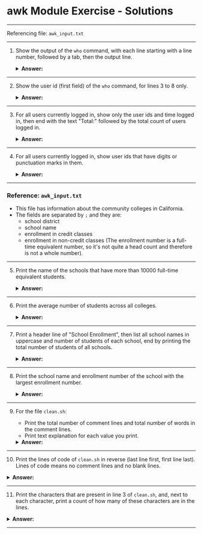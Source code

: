 # awk Module Exercise - Solutions

--------------------------------------------
Referencing file: `awk_input.txt`

--------------------------------------------
1. Show the output of the `who` command, with each line starting with a line number, followed by a tab, then the output line.

   <details>
   <summary><strong>Answer:</strong></summary>
   
   ```bash
   who | awk '{print NR "\t" $0}'
   ```

   Explanation:
   - `who`: Command to list users currently logged in.
   - `awk '{print NR "\t" $0}'`: Prints the line number followed by a tab and the entire line.

   </details>

--------------------------------------------
2. Show the user id (first field) of the `who` command, for lines 3 to 8 only.

   <details>
   <summary><strong>Answer:</strong></summary>
   
   ```bash
   who | awk 'NR>=3 && NR<=8 {print $1}'
   ```

   Explanation:
   - `NR>=3 && NR<=8`: Processes lines 3 to 8.
   - `print $1`: Prints the first field (user id).

   </details>

--------------------------------------------
3. For all users currently logged in, show only the user ids and time logged in, then end with the text "Total:" followed by the total count of users logged in.

   <details>
   <summary><strong>Answer:</strong></summary>
   
   ```bash
   who | awk '{print $1, $4} END {print "Total:", NR}'
   ```

   Explanation:
   - `print $1, $4`: Prints user id and time logged in.
   - `END {print "Total:", NR}`: Prints the total number of users.

   </details>

--------------------------------------------
4. For all users currently logged in, show user ids that have digits or punctuation marks in them.

   <details>
   <summary><strong>Answer:</strong></summary>
   
   ```bash
   who | awk '$1 ~ /[[:digit:][:punct:]]/ {print $1}'

   # OR
   who | awk '$1 ~ /[0-9[:punct:]]/ {print $1}'
   ```

   Explanation:
   - `$1 ~ /[[:digit:][:punct:]]/`: Matches user ids with digits or punctuation.
   - `print $1`: Prints the matching user ids.


   </details>

--------------------------------------------
### Reference: `awk_input.txt`
- This file has information about the community colleges in
California. 
- The fields are separated by `;`  and they
are: 
  - school district
  - school name
  - enrollment in credit classes
  - enrollment in non-credit classes
  (The enrollment number
  is a full-time equivalent number, so it's not quite a head
  count and therefore is not a whole number).
--------------------------------------------
5. Print the name of the schools that have more than 10000 full-time equivalent students.

   <details>
   <summary><strong>Answer:</strong></summary>
   
   ```bash
   awk -F';' '$3 + $4 > 10000 {print $2}' awk_input.txt
   ```

   Explanation:
   - `-F';'`: Sets the field separator to semicolon.
   - `$3 + $4 > 10000`: Checks if the sum of credit and non-credit enrollments is greater than 10000.
   - `print $2`: Prints the school name.

   </details>

--------------------------------------------
6. Print the average number of students across all colleges.

   <details>
   <summary><strong>Answer:</strong></summary>
   
   ```bash
   awk -F';' 'BEGIN {total = 0} {total += $3 + $4} END {print "Average:", total/NR}' awk_input.txt
   ```

   Explanation:
   - `BEGIN {total = 0}`: Initializes the total to 0.
   - `{total += $3 + $4}`: For each line, add enrollments and set to `total`
   - `END {print "Average:", total/NR}`: Calculate and print the average after all lines are processed
   <details>
   <summary><strong>Script Format Answer</strong></summary>

      ```bash
      # Set field separator to ; and initialize total to 0
      BEGIN {FS=";"
             total = 0}

      # For every line, add field 3 & 4 and set to total
      {total += $3 + $4}

      # At the end, print the average
      END {print "Average:", total/NR}
   ```
      </details>

--------------------------------------------
7. Print a header line of "School    Enrollment", then list all school names in uppercase and number of students of each school, end by printing the total number of students of all schools.

   <details>
   <summary><strong>Answer:</strong></summary>
   
   ```bash
   BEGIN {FS = ";"
            total = 0
            print "School\t\tEnrollment"}
   { printf ("%-20s\t%8.2f\n", toupper($2), $3 + $4)
     total += $3 + $4 }
   END {printf ("Total: %.2f\n", total)}' awk_input.txt
   ```

   </details>

--------------------------------------------
8. Print the school name and enrollment number of the school with the largest enrollment number.

   <details>
   <summary><strong>Answer:</strong></summary>
   
   ```bash
   BEGIN {FS = ";"
          largest = 0 }
   $3 + $4 > largest { largest = $3 + $4 
                       name = $2 }
   END { print name, largest}
   ```

   Explanation:
   - Initializes largest as 0
   - For every line where $3 + $4 is greater than largest, that will be the new largest
     - set the new largest value and school name

   </details>

--------------------------------------------
9. For the file `clean.sh`:
   - Print the total number of comment lines and total number of words in the comment lines.
   - Print text explanation for each value you print.

   <details>
   <summary><strong>Answer:</strong></summary>
   
   ```bash
   BEGIN {totalLines = 0
          totalWords = 0}
   /^# / {totalLines++
          totalWords += NF}
   END {print "Total comment lines:", totalLines
        print "Total words in comment lines:", totalWords}
   ```

   Explanation:
   - Initializes totalLines and totalWords to 0
   - For every line that starts with `# `, increment totalLines and add the number of fields to totalWords
   - At the end, print the total number of comment lines and the total number of words in the comment lines

   </details>

--------------------------------------------
10. Print the lines of code of `clean.sh` in reverse (last line first, first line last). Lines of code means no comment lines and no blank lines.

   <details>
   <summary><strong>Answer:</strong></summary>
   
   ```bash
   BEGIN arr[i] = 0

   NR == 1 || /^[^#]/ && /./ {arr[i++]= $0}

   END = {for (j = i -1; j >0; i--)
          print arr[j]}
```
   Explanation:
   - `BEGIN arr[i] = 0`: Initializes the array to 0
   - `NR == 1 || /^[^#]/ && /./ {arr[i++]= $0}`: Stores lines in an array if its the first line or not a comment line and has content
   - `for (j = i -1; j >0; i--)`
     -  Starting from the last index of the array, as j is less than 0, decrement j and print the line

   </details>

--------------------------------------------
11. Print the characters that are present in line 3 of `clean.sh`, and, next to each character, print a count of how many of these characters are in the lines.

   <details>
   <summary><strong>Answer:</strong></summary>
   
   ```bash
   awk 'NR == 3 {for (i = 1; i <= length($0); i++) chars[substr($0, i, 1)]++} NR > 3 {for (i = 1; i <= length($0); i++) if (chars[substr($0, i, 1)]) count[substr($0, i, 1)]++} END {for (c in chars) print c, count[c]}' clean.sh
   ```

   Explanation:
   - `NR == 3`: Processes the third line to count characters.
   - `chars[substr($0, i, 1)]++`: Counts characters in line 3.
   - `NR > 3`: Processes subsequent lines.
   - `count[substr($0, i, 1)]++`: Counts occurrences of characters from line 3.
   - `END {for (c in chars) print c, count[c]}`: Prints characters and their counts.

   </details>

--------------------------------------------